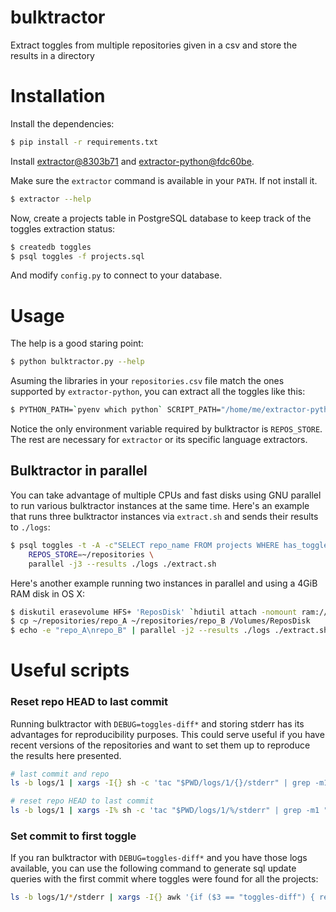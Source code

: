 # bulktractor

Extract toggles from multiple repositories given in a csv and store the results in a directory

# Installation

Install the dependencies:

```bash
$ pip install -r requirements.txt
```

Install [extractor@8303b71](https://gitlab.com/juan.hoyosr/extractor/tree/8303b71a369f627805958d53f52b8d964bd0817b) and [extractor-python@fdc60be](https://gitlab.com/juan.hoyosr/extractor-python/tree/fdc60beedf3c12c3dfd93244e0cba053c00310b9).

Make sure the `extractor` command is available in your `PATH`. If not install it.

```bash
$ extractor --help
```

Now, create a projects table in PostgreSQL database to keep track of the toggles extraction status:

```bash
$ createdb toggles
$ psql toggles -f projects.sql
```

And modify `config.py` to connect to your database.

# Usage

The help is a good staring point:

```bash
$ python bulktractor.py --help
```

Asuming the libraries in your `repositories.csv` file match the ones supported by `extractor-python`, you can extract all the toggles like this:

```bash
$ PYTHON_PATH=`pyenv which python` SCRIPT_PATH="/home/me/extractor-python" REPOS_STORE="/home/me/__REPOS_STORE" python bulktractor.py repositories.csv ./toggles
```

Notice the only environment variable required by bulktractor is `REPOS_STORE`. The rest are necessary for `extractor` or its specific language extractors.

## Bulktractor in parallel

You can take advantage of multiple CPUs and fast disks using GNU parallel to run various bulktractor instances at the same time. Here's an example that runs three bulktractor instances via `extract.sh` and sends their results to `./logs`:

```bash
$ psql toggles -t -A -c"SELECT repo_name FROM projects WHERE has_toggles is true" | \
    REPOS_STORE=~/repositories \
    parallel -j3 --results ./logs ./extract.sh
```

Here's another example running two instances in parallel and using a 4GiB RAM disk in OS X:

```bash
$ diskutil erasevolume HFS+ 'ReposDisk' `hdiutil attach -nomount ram://8388608`
$ cp ~/repositories/repo_A ~/repositories/repo_B /Volumes/ReposDisk
$ echo -e "repo_A\nrepo_B" | parallel -j2 --results ./logs ./extract.sh
```

# Useful scripts

### Reset repo HEAD to last commit

Running bulktractor with `DEBUG=toggles-diff*` and storing stderr has its advantages for reproducibility purposes. This could serve useful if you have recent versions of the repositories and want to set them up to reproduce the results here presented.

```bash
# last commit and repo
ls -b logs/1 | xargs -I{} sh -c 'tac "$PWD/logs/1/{}/stderr" | grep -m1 "toggles-diff " | awk '"'"'{print $4, "{}"}'"'"'' | xargs -n2 sh -c 'echo $0 ---- "$1"'

# reset repo HEAD to last commit
ls -b logs/1 | xargs -I% sh -c 'tac "$PWD/logs/1/%/stderr" | grep -m1 "toggles-diff " | xargs echo "%$1"' | awk '{repodir = $1; gsub(/\\/, "_", repodir) ; print repodir, $5}' | xargs -n2 sh -c 'cd ~/_repositories/$0; pwd ; git reset --hard $1'
```

### Set commit to first toggle

If you ran bulktractor with `DEBUG=toggles-diff*` and you have those logs available, you can use the following command to generate sql update queries with the first commit where toggles were found for all the projects:

```bash
ls -b logs/1/*/stderr | xargs -I{} awk '{if ($3 == "toggles-diff") { repo = $1 ; gsub(/\(|\)/, "", repo) ; commit = $4; } if ($6 == "ADDED") exit} END {print "UPDATE projects SET first_toggles_commit = '\''"commit"'\'' WHERE repo_name = '\''"repo"'\'';"}' {} > update.sql
```
